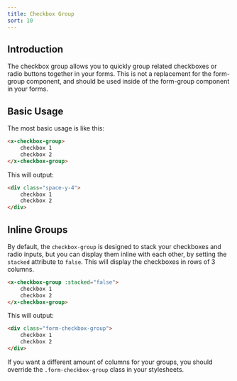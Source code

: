```yaml
---
title: Checkbox Group
sort: 10
---
```


## Introduction

The checkbox group allows you to quickly group related checkboxes or radio buttons together in your forms.
This is not a replacement for the form-group component, and should be used inside of the form-group component
in your forms.

## Basic Usage

The most basic usage is like this:

```html
<x-checkbox-group>
    checkbox 1
    checkbox 2
</x-checkbox-group>
```

This will output:

```html
<div class="space-y-4">
    checkbox 1
    checkbox 2
</div>
```

## Inline Groups

By default, the `checkbox-group` is designed to stack your checkboxes and radio inputs, but you can display them inline
with each other, by setting the `stacked` attribute to `false`. This will display the checkboxes in rows of 3 columns.

```html
<x-checkbox-group :stacked="false">
    checkbox 1
    checkbox 2
</x-checkbox-group>
```

This will output:
```html
<div class="form-checkbox-group">
    checkbox 1
    checkbox 2
</div>
```

If you want a different amount of columns for your groups, you should override the `.form-checkbox-group` class in
your stylesheets.
